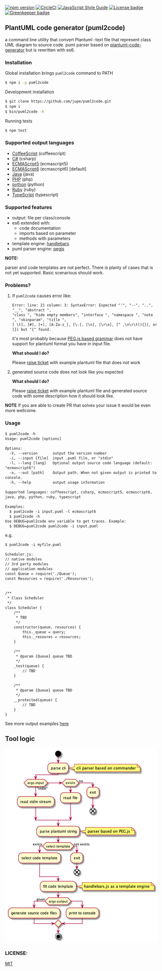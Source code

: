 [![npm version](https://badge.fury.io/js/puml2code.svg)](https://badge.fury.io/js/puml2code)
[![CircleCI](https://circleci.com/gh/jupe/puml2code/tree/master.svg?style=svg)](https://circleci.com/gh/jupe/puml2code/tree/master)
[![JavaScript Style Guide](https://img.shields.io/badge/code_style-standard-brightgreen.svg)](https://standardjs.com)
[![License badge](https://img.shields.io/badge/license-MIT-blue.svg)](https://img.shields.io) [![Greenkeeper badge](https://badges.greenkeeper.io/jupe/puml2code.svg)](https://greenkeeper.io/)


## PlantUML code generator (puml2code)

a command line utility that convert Plantuml -text file that represent class UML diagram to source code.
puml parser based on [plantuml-code-generator](https://github.com/bafolts/plantuml-code-generator) but is rewritten with es6.

### Installation

Global installation brings `puml2code` command to PATH
```bash
$ npm i -g puml2code
```

Development installation
```bash
$ git clone https://github.com/jupe/puml2code.git
$ npm i
$ bin/puml2code -h
```

Running tests
```bash
$ npm test
```


### Supported output languages
* [CoffeeScript](test/data/car.coffeescript.coffee) (coffeescript)
* [C#](test/data/car.csharp.cs) (csharp)
* [ECMAScript5](test/data/car.ecmascript5.js) (ecmascript5)
* [ECMAScript6](test/data/car.ecmascript6.js) (ecmascript6) [default]
* [Java](test/data/car.java.java) (java)
* [PHP](test/data/car.php.php) (php)
* [python](test/data/car.python.ts) (python)
* [Ruby](test/data/car.ruby.rb) (ruby)
* [TypeScript](test/data/car.typescript.ts) (typescript)


### Supported features
* output: file per class/console
* es6 extended with:
  * code documentation
  * imports based on parameter
  * methods with parameters
* template engine: [handlebars](http://handlebarsjs.com)
* puml parser engine: [pegjs](http://pegjs.org)

**NOTE:**

parser and code templates are not perfect. There is planty of cases that is not yet supported. Basic scenarious should work.

### Problems?

1) If `puml2code` causes error like:
    ```
    Error: line: 21 column: 3: SyntaxError: Expected "'", "--", "..", "__", "abstract ", 
    "class ", "hide empty members", "interface ", "namespace ", "note ", "skinparam", "title ",
    [ \t], [#], [+], [A-Za-z_], [\-], [\n], [\r\n], [^ ,\n\r\t(){}], or [}] but "{" found.
    ```
    it's most probably because [PEG.js based grammar](src/parser/plantuml.pegjs) does not have support 
    for plantuml format you have in input file. 
    
    **What should I do?**
    
    Please [raise ticket](https://github.com/jupe/puml2code/issues/new) with example plantuml file that does not work

2) generated source code does not look like you expected
    
    **What should I do?**
    
    Please [raise ticket](https://github.com/jupe/puml2code/issues/new) with example plantuml file and generated source
    code with some description how it should look like.


**NOTE** If you are able to create PR that solves your issue it would be even more wellcome.

### Usage

```
$ puml2code -h
Usage: puml2code [options]

Options:
  -V, --version       output the version number
  -i, --input [file]  input .puml file, or "stdin"
  -l, --lang [lang]   Optional output source code language (default: "ecmascript6")
  -o, --out [path]    Output path. When not given output is printed to console.
  -h, --help          output usage information

Supported languages: coffeescript, csharp, ecmascript5, ecmascript6, java, php, python, ruby, typescript

Examples:
  $ puml2code -i input.puml -l ecmascript6
  $ puml2code -h
Use DEBUG=puml2code env variable to get traces. Example:
  $ DEBUG=puml2code puml2code -i input.puml
```

e.g.
```
$ puml2code -i myfile.puml

Scheduler.js:
// native modules
// 3rd party modules
// application modules
const Queue = require('./Queue');
const Resources = require('./Resources');


/**
 * Class Scheduler
 */
class Scheduler {
    /**
     * TBD
     */
    constructor(queue, resources) {
        this._queue = query;
        this._resoures = resources;
    }

    /**
     * @param {Queue} queue TBD
     */
    _test(queue) {
        // TBD
    }

    /**
     * @param {Queue} queue TBD
     */
    __protected(queue) {
        // TBD
    }
}
```
See more output examples [here](examples)

## Tool logic
![logi](logic.png)


### LICENSE:
[MIT](LICENSE)
